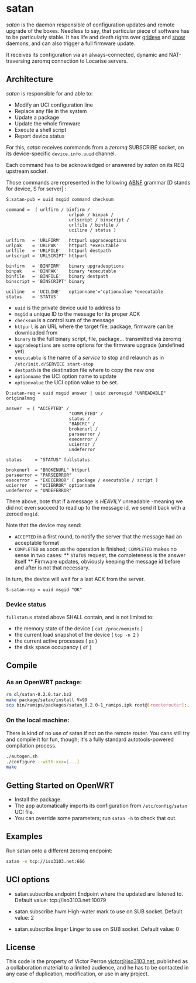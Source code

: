 # satan

*satan* is the daemon responsible of configuration updates and remote upgrade of the boxes.
Needless to say, that particular piece of software has to be particularly stable.
It has life and death rights over [grideye](https://github.com/vperron/grideye) and [snow](https://github.com/vperron/snow) daemons, and can also trigger a full firmware update.

It receives its configuration via an always-connected, dynamic and NAT-traversing zeromq connection to Locarise servers.

## Architecture

*satan* is responsible for and able to:

* Modify an UCI configuration line
* Replace any file in the system
* Update a package
* Update the whole firmware
* Execute a shell script
* Report device status

For this, *satan* receives commands from a _zeromq_ SUBSCRIBE socket, on its device-specific `device.info.uuid` channel.

Each command has to be acknowledged or answered by *satan* on its REQ upstream socket.

Those commands are represented in the following [ABNF](http://www.ietf.org/rfc/rfc2234.txt) grammar [D stands for device, S for server] :

```
S:satan-pub = uuid msgid command checksum

command =  ( urlfirm / binfirm / 
						urlpak / binpak / 
						urlscript / binscript /
						urlfile / binfile /
						uciline / status )

urlfirm   = 'URLFIRM'   httpurl upgradeoptions
urlpak    = 'URLPAK'    httpurl *executable
urlfile   = 'URLFILE'   httpurl destpath
urlscript = 'URLSCRIPT' httpurl

binfirm   = 'BINFIRM'   binary upgradeoptions
binpak    = 'BINPAK'    binary *executable
binfile   = 'BINFILE'   binary destpath
binscript = 'BINSCRIPT' binary

uciline   = 'UCILINE'   optionname'='optionvalue *executable
status    = 'STATUS'
```

* `uuid` is the private device uuid to address to
* `msgid` a unique ID to the message for its proper ACK
* `checksum` is a control sum of the message
* `httpurl` is an URL where the target file, package, firmware can be downloaded from
* `binary` is the full binary script, file, package... transmitted via zeromq
* `upgradeoptions` are some options for the firmware upgrade (undefined yet)
* `executable` is the name of a _service_ to stop and relaunch as in `/etc/init.d/SERVICE start-stop`
* `destpath` is the destination file where to copy the new one
* `optionname` the UCI option name to update
* `optionvalue` the UCI option value to be set.



```
D:satan-req = uuid msgid answer | uuid zeromsgid "UNREADABLE" originalmsg

answer  = ( "ACCEPTED" / 
						"COMPLETED" /
						status /
						"BADCRC" /
						brokenurl /
						parseerror /
						execerror /
						ucierror /
						undeferror

status     = "STATUS" fullstatus

brokenurl  = "BROKENURL" httpurl
parseerror = "PARSEERROR"
execerror  = "EXECERROR" ( package / executable / script )
ucierror   = "UCIERROR" optionname
undeferror = "UNDEFERROR" 
```

There above, bote that if a message is _HEAVILY_ unreadable -meaning we did not even succeed
to read up to the message id, we send it back with a zeroed `msgid`.

Note that the device may send:
* `ACCEPTED` in a first round, to notify the server that the message had an acceptable format
* `COMPLETED` as soon as the operation is finished; `COMPLETED` makes no sense in two cases:
** `STATUS` request, the completeness is the answer itself
** Firmware updates, obviously keeping the message id before and after is not that necessary.

In turn, the device will wait for a last ACK from the server.

```
S:satan-rep = uuid msgid "OK"
```

### Device status

`fullstatus` stated above SHALL contain, and is not limited to:

* the memory state of the device ( `cat /proc/meminfo` )
* the current load snapshot of the device ( `top -n 2` )
* the current active processes ( `ps` ) 
* the disk space occupancy ( `df` )

## Compile

### As an OpenWRT package:

```bash
rm dl/satan-0.2.0.tar.bz2
make package/satan/install V=99
scp bin/ramips/packages/satan_0.2.0-1_ramips.ipk root@[remoterouter]:.
```

### On the local machine:

There is kind of no use of satan if not on the remote router.
You cans still try and compile it for fun, though; it's a fully standard autotools-powered compilation process.
```bash
./autogen.sh
./configure --with-xxx=[...]
make
```

## Getting Started on OpenWRT

* Install the package.
* The app automatically imports its configuration from `/etc/config/satan` UCI file.
* You can override some parameters; run  `satan -h` to check that out.

## Examples

Run satan onto a different zeromq endpoint:

```bash
satan -e tcp://iso3103.net:666
```

## UCI options

* satan.subscribe.endpoint
Endpoint where the updated are listened to.
Default value: tcp://iso3103.net:10079

* satan.subscribe.hwm
High-water mark to use on SUB socket.
Default value: 2

* satan.subscribe.linger
Linger to use on SUB socket.
Default value: 0

## License

This code is the property of Victor Perron <victor@iso3103.net>, published as a collaboration material to a limited audience, and he has to be contacted in any case of duplication, modification, or use in any project.


